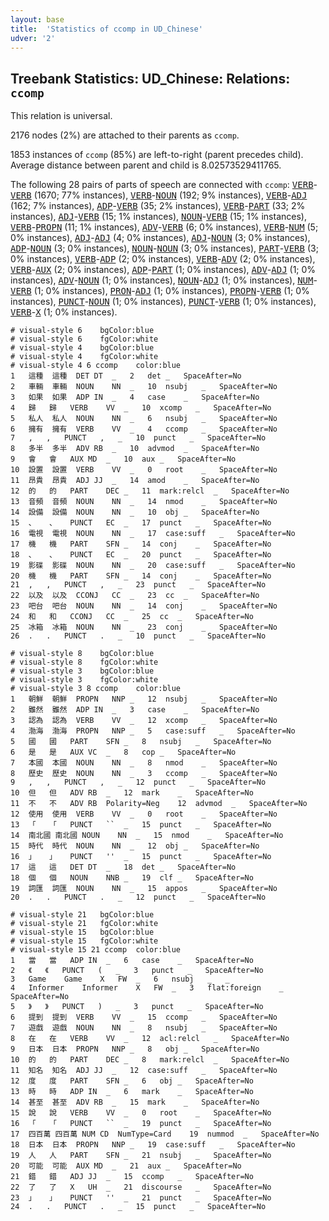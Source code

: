 ```yaml
---
layout: base
title:  'Statistics of ccomp in UD_Chinese'
udver: '2'
---
```


## Treebank Statistics: UD_Chinese: Relations: `ccomp`

This relation is universal.

2176 nodes (2%) are attached to their parents as `ccomp`.

1853 instances of `ccomp` (85%) are left-to-right (parent precedes child).
Average distance between parent and child is 8.02573529411765.

The following 28 pairs of parts of speech are connected with `ccomp`: <tt><a href="zh-pos-VERB.html">VERB</a></tt>-<tt><a href="zh-pos-VERB.html">VERB</a></tt> (1670; 77% instances), <tt><a href="zh-pos-VERB.html">VERB</a></tt>-<tt><a href="zh-pos-NOUN.html">NOUN</a></tt> (192; 9% instances), <tt><a href="zh-pos-VERB.html">VERB</a></tt>-<tt><a href="zh-pos-ADJ.html">ADJ</a></tt> (162; 7% instances), <tt><a href="zh-pos-ADP.html">ADP</a></tt>-<tt><a href="zh-pos-VERB.html">VERB</a></tt> (35; 2% instances), <tt><a href="zh-pos-VERB.html">VERB</a></tt>-<tt><a href="zh-pos-PART.html">PART</a></tt> (33; 2% instances), <tt><a href="zh-pos-ADJ.html">ADJ</a></tt>-<tt><a href="zh-pos-VERB.html">VERB</a></tt> (15; 1% instances), <tt><a href="zh-pos-NOUN.html">NOUN</a></tt>-<tt><a href="zh-pos-VERB.html">VERB</a></tt> (15; 1% instances), <tt><a href="zh-pos-VERB.html">VERB</a></tt>-<tt><a href="zh-pos-PROPN.html">PROPN</a></tt> (11; 1% instances), <tt><a href="zh-pos-ADV.html">ADV</a></tt>-<tt><a href="zh-pos-VERB.html">VERB</a></tt> (6; 0% instances), <tt><a href="zh-pos-VERB.html">VERB</a></tt>-<tt><a href="zh-pos-NUM.html">NUM</a></tt> (5; 0% instances), <tt><a href="zh-pos-ADJ.html">ADJ</a></tt>-<tt><a href="zh-pos-ADJ.html">ADJ</a></tt> (4; 0% instances), <tt><a href="zh-pos-ADJ.html">ADJ</a></tt>-<tt><a href="zh-pos-NOUN.html">NOUN</a></tt> (3; 0% instances), <tt><a href="zh-pos-ADP.html">ADP</a></tt>-<tt><a href="zh-pos-NOUN.html">NOUN</a></tt> (3; 0% instances), <tt><a href="zh-pos-NOUN.html">NOUN</a></tt>-<tt><a href="zh-pos-NOUN.html">NOUN</a></tt> (3; 0% instances), <tt><a href="zh-pos-PART.html">PART</a></tt>-<tt><a href="zh-pos-VERB.html">VERB</a></tt> (3; 0% instances), <tt><a href="zh-pos-VERB.html">VERB</a></tt>-<tt><a href="zh-pos-ADP.html">ADP</a></tt> (2; 0% instances), <tt><a href="zh-pos-VERB.html">VERB</a></tt>-<tt><a href="zh-pos-ADV.html">ADV</a></tt> (2; 0% instances), <tt><a href="zh-pos-VERB.html">VERB</a></tt>-<tt><a href="zh-pos-AUX.html">AUX</a></tt> (2; 0% instances), <tt><a href="zh-pos-ADP.html">ADP</a></tt>-<tt><a href="zh-pos-PART.html">PART</a></tt> (1; 0% instances), <tt><a href="zh-pos-ADV.html">ADV</a></tt>-<tt><a href="zh-pos-ADJ.html">ADJ</a></tt> (1; 0% instances), <tt><a href="zh-pos-ADV.html">ADV</a></tt>-<tt><a href="zh-pos-NOUN.html">NOUN</a></tt> (1; 0% instances), <tt><a href="zh-pos-NOUN.html">NOUN</a></tt>-<tt><a href="zh-pos-ADJ.html">ADJ</a></tt> (1; 0% instances), <tt><a href="zh-pos-NUM.html">NUM</a></tt>-<tt><a href="zh-pos-VERB.html">VERB</a></tt> (1; 0% instances), <tt><a href="zh-pos-PRON.html">PRON</a></tt>-<tt><a href="zh-pos-ADJ.html">ADJ</a></tt> (1; 0% instances), <tt><a href="zh-pos-PROPN.html">PROPN</a></tt>-<tt><a href="zh-pos-VERB.html">VERB</a></tt> (1; 0% instances), <tt><a href="zh-pos-PUNCT.html">PUNCT</a></tt>-<tt><a href="zh-pos-NOUN.html">NOUN</a></tt> (1; 0% instances), <tt><a href="zh-pos-PUNCT.html">PUNCT</a></tt>-<tt><a href="zh-pos-VERB.html">VERB</a></tt> (1; 0% instances), <tt><a href="zh-pos-VERB.html">VERB</a></tt>-<tt><a href="zh-pos-X.html">X</a></tt> (1; 0% instances).


~~~ conllu
# visual-style 6	bgColor:blue
# visual-style 6	fgColor:white
# visual-style 4	bgColor:blue
# visual-style 4	fgColor:white
# visual-style 4 6 ccomp	color:blue
1	這種	這種	DET	DT	_	2	det	_	SpaceAfter=No
2	車輛	車輛	NOUN	NN	_	10	nsubj	_	SpaceAfter=No
3	如果	如果	ADP	IN	_	4	case	_	SpaceAfter=No
4	歸	歸	VERB	VV	_	10	xcomp	_	SpaceAfter=No
5	私人	私人	NOUN	NN	_	6	nsubj	_	SpaceAfter=No
6	擁有	擁有	VERB	VV	_	4	ccomp	_	SpaceAfter=No
7	,	,	PUNCT	,	_	10	punct	_	SpaceAfter=No
8	多半	多半	ADV	RB	_	10	advmod	_	SpaceAfter=No
9	會	會	AUX	MD	_	10	aux	_	SpaceAfter=No
10	設置	設置	VERB	VV	_	0	root	_	SpaceAfter=No
11	昂貴	昂貴	ADJ	JJ	_	14	amod	_	SpaceAfter=No
12	的	的	PART	DEC	_	11	mark:relcl	_	SpaceAfter=No
13	音頻	音頻	NOUN	NN	_	14	nmod	_	SpaceAfter=No
14	設備	設備	NOUN	NN	_	10	obj	_	SpaceAfter=No
15	、	、	PUNCT	EC	_	17	punct	_	SpaceAfter=No
16	電視	電視	NOUN	NN	_	17	case:suff	_	SpaceAfter=No
17	機	機	PART	SFN	_	14	conj	_	SpaceAfter=No
18	、	、	PUNCT	EC	_	20	punct	_	SpaceAfter=No
19	影碟	影碟	NOUN	NN	_	20	case:suff	_	SpaceAfter=No
20	機	機	PART	SFN	_	14	conj	_	SpaceAfter=No
21	,	,	PUNCT	,	_	23	punct	_	SpaceAfter=No
22	以及	以及	CCONJ	CC	_	23	cc	_	SpaceAfter=No
23	吧台	吧台	NOUN	NN	_	14	conj	_	SpaceAfter=No
24	和	和	CCONJ	CC	_	25	cc	_	SpaceAfter=No
25	冰箱	冰箱	NOUN	NN	_	23	conj	_	SpaceAfter=No
26	.	.	PUNCT	.	_	10	punct	_	SpaceAfter=No

~~~


~~~ conllu
# visual-style 8	bgColor:blue
# visual-style 8	fgColor:white
# visual-style 3	bgColor:blue
# visual-style 3	fgColor:white
# visual-style 3 8 ccomp	color:blue
1	朝鮮	朝鮮	PROPN	NNP	_	12	nsubj	_	SpaceAfter=No
2	雖然	雖然	ADP	IN	_	3	case	_	SpaceAfter=No
3	認為	認為	VERB	VV	_	12	xcomp	_	SpaceAfter=No
4	渤海	渤海	PROPN	NNP	_	5	case:suff	_	SpaceAfter=No
5	國	國	PART	SFN	_	8	nsubj	_	SpaceAfter=No
6	是	是	AUX	VC	_	8	cop	_	SpaceAfter=No
7	本國	本國	NOUN	NN	_	8	nmod	_	SpaceAfter=No
8	歷史	歷史	NOUN	NN	_	3	ccomp	_	SpaceAfter=No
9	,	,	PUNCT	,	_	12	punct	_	SpaceAfter=No
10	但	但	ADV	RB	_	12	mark	_	SpaceAfter=No
11	不	不	ADV	RB	Polarity=Neg	12	advmod	_	SpaceAfter=No
12	使用	使用	VERB	VV	_	0	root	_	SpaceAfter=No
13	「	「	PUNCT	``	_	15	punct	_	SpaceAfter=No
14	南北國	南北國	NOUN	NN	_	15	nmod	_	SpaceAfter=No
15	時代	時代	NOUN	NN	_	12	obj	_	SpaceAfter=No
16	」	」	PUNCT	''	_	15	punct	_	SpaceAfter=No
17	這	這	DET	DT	_	18	det	_	SpaceAfter=No
18	個	個	NOUN	NNB	_	19	clf	_	SpaceAfter=No
19	詞匯	詞匯	NOUN	NN	_	15	appos	_	SpaceAfter=No
20	.	.	PUNCT	.	_	12	punct	_	SpaceAfter=No

~~~


~~~ conllu
# visual-style 21	bgColor:blue
# visual-style 21	fgColor:white
# visual-style 15	bgColor:blue
# visual-style 15	fgColor:white
# visual-style 15 21 ccomp	color:blue
1	當	當	ADP	IN	_	6	case	_	SpaceAfter=No
2	《	《	PUNCT	(	_	3	punct	_	SpaceAfter=No
3	Game	Game	X	FW	_	6	nsubj	_	_
4	Informer	Informer	X	FW	_	3	flat:foreign	_	SpaceAfter=No
5	》	》	PUNCT	)	_	3	punct	_	SpaceAfter=No
6	提到	提到	VERB	VV	_	15	ccomp	_	SpaceAfter=No
7	遊戲	遊戲	NOUN	NN	_	8	nsubj	_	SpaceAfter=No
8	在	在	VERB	VV	_	12	acl:relcl	_	SpaceAfter=No
9	日本	日本	PROPN	NNP	_	8	obj	_	SpaceAfter=No
10	的	的	PART	DEC	_	8	mark:relcl	_	SpaceAfter=No
11	知名	知名	ADJ	JJ	_	12	case:suff	_	SpaceAfter=No
12	度	度	PART	SFN	_	6	obj	_	SpaceAfter=No
13	時	時	ADP	IN	_	6	mark	_	SpaceAfter=No
14	甚至	甚至	ADV	RB	_	15	mark	_	SpaceAfter=No
15	說	說	VERB	VV	_	0	root	_	SpaceAfter=No
16	「	「	PUNCT	``	_	19	punct	_	SpaceAfter=No
17	四百萬	四百萬	NUM	CD	NumType=Card	19	nummod	_	SpaceAfter=No
18	日本	日本	PROPN	NNP	_	19	case:suff	_	SpaceAfter=No
19	人	人	PART	SFN	_	21	nsubj	_	SpaceAfter=No
20	可能	可能	AUX	MD	_	21	aux	_	SpaceAfter=No
21	錯	錯	ADJ	JJ	_	15	ccomp	_	SpaceAfter=No
22	了	了	X	UH	_	21	discourse	_	SpaceAfter=No
23	」	」	PUNCT	''	_	21	punct	_	SpaceAfter=No
24	.	.	PUNCT	.	_	15	punct	_	SpaceAfter=No

~~~


